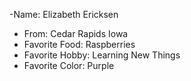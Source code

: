 -Name: Elizabeth Ericksen
- From: Cedar Rapids Iowa
- Favorite Food: Raspberries
- Favorite Hobby: Learning New Things
- Favorite Color: Purple
